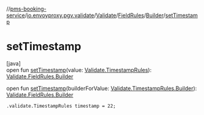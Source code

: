 //[pms-booking-service](../../../../../index.md)/[io.envoyproxy.pgv.validate](../../../index.md)/[Validate](../../index.md)/[FieldRules](../index.md)/[Builder](index.md)/[setTimestamp](set-timestamp.md)

# setTimestamp

[java]\
open fun [setTimestamp](set-timestamp.md)(value: [Validate.TimestampRules](../../-timestamp-rules/index.md)): [Validate.FieldRules.Builder](index.md)

open fun [setTimestamp](set-timestamp.md)(builderForValue: [Validate.TimestampRules.Builder](../../-timestamp-rules/-builder/index.md)): [Validate.FieldRules.Builder](index.md)

`.validate.TimestampRules timestamp = 22;`